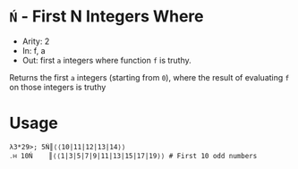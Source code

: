 # `Ń` - First N Integers Where

- Arity: 2
- In: f, a
- Out: first `a` integers where function `f` is truthy.

Returns the first `a` integers (starting from `0`), where the result of evaluating `f` on those integers is truthy

# Usage
```
λ3*29>; 5Ń║⟨⟨10|11|12|13|14⟩⟩
․∺ 10Ń    ║⟨⟨1|3|5|7|9|11|13|15|17|19⟩⟩ # First 10 odd numbers
```
